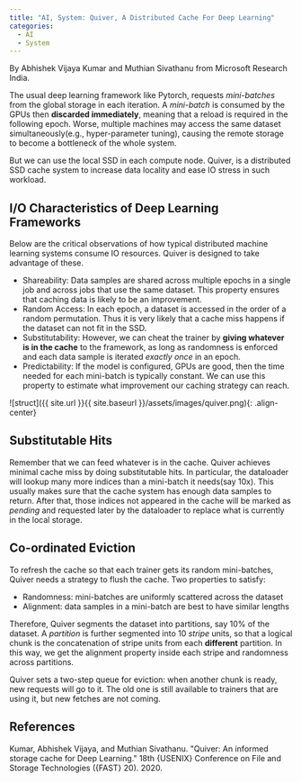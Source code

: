 ```yaml
---
title: "AI, System: Quiver, A Distributed Cache For Deep Learning"
categories:
  - AI
  - System
---
```


By Abhishek Vijaya Kumar and Muthian Sivathanu from Microsoft Research India. 

The usual deep learning framework like Pytorch, requests *mini-batches* from the global storage in each iteration. A *mini-batch* is consumed by the GPUs then **discarded immediately**, meaning that a reload is required in the following epoch. Worse, multiple machines may access the same dataset simultaneously(e.g., hyper-parameter tuning), causing the remote storage to become a bottleneck of the whole system.

But we can use the local SSD in each compute node. Quiver, is a distributed SSD cache system to increase data locality and ease IO stress in such workload.

## I/O Characteristics of Deep Learning Frameworks

Below are the critical observations of how typical distributed machine learning systems consume IO resources. Quiver is designed to take advantage of these.

* Shareability: Data samples are shared across multiple epochs in a single job and across jobs that use the same dataset. This property ensures that caching data is likely to be an improvement.
* Random Access: In each epoch, a dataset is accessed in the order of a random permutation. Thus it is very likely that a cache miss happens if the dataset can not fit in the SSD.
* Substitutability: However, we can cheat the trainer by **giving whatever is in the cache** to the framework, as long as randomness is enforced and each data sample is iterated *exactly once* in an epoch. 
* Predictability: If the model is configured, GPUs are good, then the time needed for each mini-batch is typically constant. We can use this property to estimate what improvement our caching strategy can reach.

![struct]({{ site.url }}{{ site.baseurl }}/assets/images/quiver.png){: .align-center}

## Substitutable Hits

Remember that we can feed whatever is in the cache. Quiver achieves minimal cache miss by doing substitutable hits. In particular, the dataloader will lookup many more indices than a mini-batch it needs(say 10x). This usually makes sure that the cache system has enough data samples to return. After that, those indices not appeared in the cache will be marked as *pending* and requested later by the dataloader to replace what is currently in the local storage.

## Co-ordinated Eviction

To refresh the cache so that each trainer gets its random mini-batches, Quiver needs a strategy to flush the cache. Two properties to satisfy:

* Randomness: mini-batches are uniformly scattered across the dataset
* Alignment: data samples in a mini-batch are best to have similar lengths

Therefore, Quiver segments the dataset into partitions, say 10% of the dataset. A *partition* is further segmented into 10 *stripe* units, so that a logical chunk is the concatenation of stripe units from each **different** partition. In this way, we get the alignment property inside each stripe and randomness across partitions.

Quiver sets a two-step queue for eviction: when another chunk is ready, new requests will go to it. The old one is still available to trainers that are using it, but new fetches are not coming.

## References

Kumar, Abhishek Vijaya, and Muthian Sivathanu. "Quiver: An informed storage cache for Deep Learning." 18th {USENIX} Conference on File and Storage Technologies ({FAST} 20). 2020.